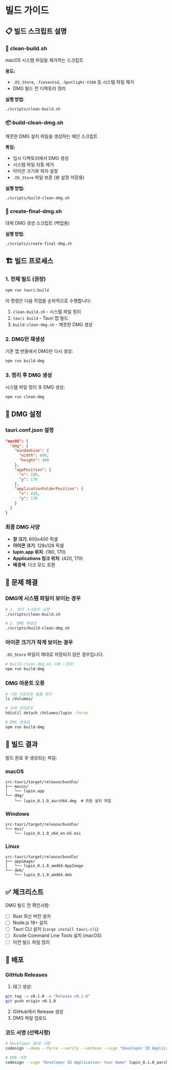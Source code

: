 # 빌드 가이드

## 📋 빌드 스크립트 설명

### 🧹 clean-build.sh
macOS 시스템 파일을 제거하는 스크립트

**용도:**
- `.DS_Store`, `.fseventsd`, `.Spotlight-V100` 등 시스템 파일 제거
- DMG 빌드 전 디렉토리 정리

**실행 방법:**
```bash
./scripts/clean-build.sh
```

### 📦 build-clean-dmg.sh
깨끗한 DMG 설치 파일을 생성하는 메인 스크립트

**특징:**
- 임시 디렉토리에서 DMG 생성
- 시스템 파일 자동 제거
- 아이콘 크기와 위치 설정
- `.DS_Store` 파일 보존 (뷰 설정 저장용)

**실행 방법:**
```bash
./scripts/build-clean-dmg.sh
```

### 🔧 create-final-dmg.sh
대체 DMG 생성 스크립트 (백업용)

**실행 방법:**
```bash
./scripts/create-final-dmg.sh
```

## 🏗️ 빌드 프로세스

### 1. 전체 빌드 (권장)
```bash
npm run tauri:build
```

이 명령은 다음 작업을 순차적으로 수행합니다:
1. `clean-build.sh` - 시스템 파일 정리
2. `tauri build` - Tauri 앱 빌드
3. `build-clean-dmg.sh` - 깨끗한 DMG 생성

### 2. DMG만 재생성
기존 앱 번들에서 DMG만 다시 생성:
```bash
npm run build-dmg
```

### 3. 정리 후 DMG 생성
시스템 파일 정리 후 DMG 생성:
```bash
npm run clean-dmg
```

## 🎯 DMG 설정

### tauri.conf.json 설정
```json
"macOS": {
  "dmg": {
    "windowSize": {
      "width": 600,
      "height": 400
    },
    "appPosition": {
      "x": 180,
      "y": 170
    },
    "applicationFolderPosition": {
      "x": 420,
      "y": 170
    }
  }
}
```

### 최종 DMG 사양
- **창 크기**: 600x400 픽셀
- **아이콘 크기**: 128x128 픽셀
- **lupin.app 위치**: (180, 170)
- **Applications 링크 위치**: (420, 170)
- **배경색**: 다크 모드 호환

## 🐛 문제 해결

### DMG에 시스템 파일이 보이는 경우
```bash
# 1. 정리 스크립트 실행
./scripts/clean-build.sh

# 2. DMG 재생성
./scripts/build-clean-dmg.sh
```

### 아이콘 크기가 작게 보이는 경우
`.DS_Store` 파일이 제대로 저장되지 않은 경우입니다.
```bash
# build-clean-dmg.sh 사용 (권장)
npm run build-dmg
```

### DMG 마운트 오류
```bash
# 기존 마운트된 볼륨 확인
ls /Volumes/

# 강제 언마운트
hdiutil detach /Volumes/lupin -force

# DMG 재생성
npm run build-dmg
```

## 📝 빌드 결과

빌드 완료 후 생성되는 파일:

### macOS
```
src-tauri/target/release/bundle/
├── macos/
│   └── lupin.app
└── dmg/
    └── lupin_0.1.0_aarch64.dmg  # 최종 설치 파일
```

### Windows
```
src-tauri/target/release/bundle/
└── msi/
    └── lupin_0.1.0_x64_en-US.msi
```

### Linux
```
src-tauri/target/release/bundle/
├── appimage/
│   └── lupin_0.1.0_amd64.AppImage
└── deb/
    └── lupin_0.1.0_amd64.deb
```

## ✅ 체크리스트

DMG 빌드 전 확인사항:
- [ ] Rust 최신 버전 설치
- [ ] Node.js 18+ 설치
- [ ] Tauri CLI 설치 (`cargo install tauri-cli`)
- [ ] Xcode Command Line Tools 설치 (macOS)
- [ ] 이전 빌드 파일 정리

## 🚀 배포

### GitHub Releases
1. 태그 생성:
```bash
git tag -a v0.1.0 -m "Release v0.1.0"
git push origin v0.1.0
```

2. GitHub에서 Release 생성
3. DMG 파일 업로드

### 코드 서명 (선택사항)
```bash
# Developer ID로 서명
codesign --deep --force --verify --verbose --sign "Developer ID Application: Your Name" lupin.app

# DMG 서명
codesign --sign "Developer ID Application: Your Name" lupin_0.1.0_aarch64.dmg
```
